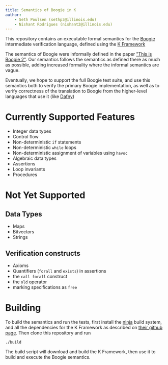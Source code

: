 ```yaml
---
title: Semantics of Boogie in K
author: 
    - Seth Poulsen (sethp3@illinois.edu)
    - Nishant Rodrigues (nishant2@illinois.edu)
---
```


This repository contains an executable formal semantics for the
[Boogie](https://github.com/boogie-org/boogie) intermediate verification
language, defined using the [K
Framework](http://www.kframework.org/index.php/Main_Page)

The semantics of Boogie were informally defined in the paper ["This is Boogie
2"](https://www.microsoft.com/en-us/research/publication/this-is-boogie-2-2/).
Our semantics follows the semantics as defined there as much as possible, adding
increased formality where the informal semantics are vague.

Eventually, we hope to support the full Boogie test suite, and use this
semantics both to verify the primary Boogie implementation, as well as to verify
correctness of the translation to Boogie from the higher-level languages that
use it (like
[Dafny](https://www.microsoft.com/en-us/research/project/dafny-a-language-and-program-verifier-for-functional-correctness/))

Currently Supported Features
============================

-   Integer data types
-   Control flow
-   Non-deterministic `if` statements
-   Non-deterministic `while` loops
-   Non-deterministic assignment of variables using `havoc`
-   Algebraic data types
-   Assertions
-   Loop invariants
-   Procedures

Not Yet Supported
=================

Data Types
----------

-   Maps
-   Bitvectors
-   Strings

Verification constructs
-----------------------

-   Axioms
-   Quantifiers (`forall` and `exists`) in assertions
-   the `call forall` construct
-   the `old` operator
-   marking specifications as `free`

Building
========

To build the semantics and run the tests, first install the
[ninja](https://ninja-build.org/) build system, and all the dependencies for the
K Framework as described on [their github
page](https://github.com/kframework/k). Then clone this repository and run

``` {.sh}
./build 
```

The build script will download and build the K Framework, then use it to build
and execute the Boogie semantics.

